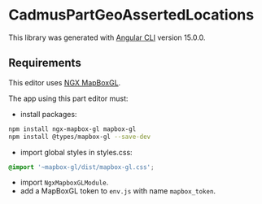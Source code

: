 # CadmusPartGeoAssertedLocations

This library was generated with [Angular CLI](https://github.com/angular/angular-cli) version 15.0.0.

## Requirements

This editor uses [NGX MapBoxGL](https://github.com/Wykks/ngx-mapbox-gl).

The app using this part editor must:

- install packages:

```bash
npm install ngx-mapbox-gl mapbox-gl
npm install @types/mapbox-gl --save-dev
```

- import global styles in styles.css:

```css
@import '~mapbox-gl/dist/mapbox-gl.css';
```

- import `NgxMapboxGLModule`.
- add a MapBoxGL token to `env.js` with name `mapbox_token`.
